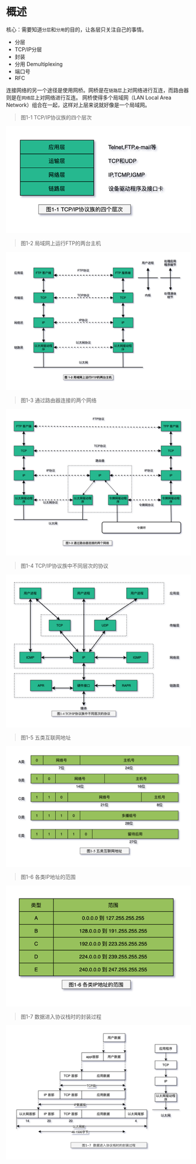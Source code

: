 # 概述

核心：需要知道`分层`和`分用`的目的，让各层只关注自己的事情。

- 分层
- TCP/IP分层
- 封装
- 分用 Demultiplexing
- 端口号
- RFC

连接网络的另一个途径是使用网桥。网桥是在`链路层`上对网络进行互连，而路由器则是在`网络层`上对网络进行互连。
网桥使得多个局域网（LAN Local Area Network）组合在一起，这样对上层来说就好像是一个局域网。

> 图1-1 TCP/IP协议族的四个层次

![TCP-IP-1-1.png](./images/TCP-IP-1-1.png)

> 图1-2 局域网上运行FTP的两台主机

![TCP-IP-1-2.png](./images/TCP-IP-1-2.png)

> 图1-3 通过路由器连接的两个网络

![TCP-IP-1-3.png](./images/TCP-IP-1-3.png)

> 图1-4 TCP/IP协议族中不同层次的协议

![TCP-IP-1-4.png](./images/TCP-IP-1-4.png)

> 图1-5 五类互联网地址

![TCP-IP-1-5.png](./images/TCP-IP-1-5.png)

> 图1-6 各类IP地址的范围

![TCP-IP-1-6.png](./images/TCP-IP-1-6.png)

> 图1-7 数据进入协议栈时的封装过程

![TCP-IP-1-7.png](./images/TCP-IP-1-7.png)